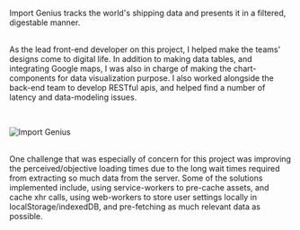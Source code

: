 Import Genius tracks the world's shipping data and presents it in a filtered, digestable manner.  
<br/>

As the lead front-end developer on this project, I helped make the teams' designs come to digital life. In addition to making data tables, and integrating Google maps, I was also in charge of making the chart-components for data visualization purpose. I also worked alongside the back-end team to develop RESTful apis, and helped find a number of latency and data-modeling issues. 

<br/> 


![Import Genius](/images/import-genius-site.png)

<br/>
 One challenge that was especially of concern for this project was improving the perceived/objective loading times due to the long wait times required from extracting so much data from the server. Some of the solutions implemented include, using service-workers to pre-cache assets, and cache xhr calls, using web-workers to store user settings locally in localStorage/indexedDB, and pre-fetching as much relevant data as possible.   
 
   
